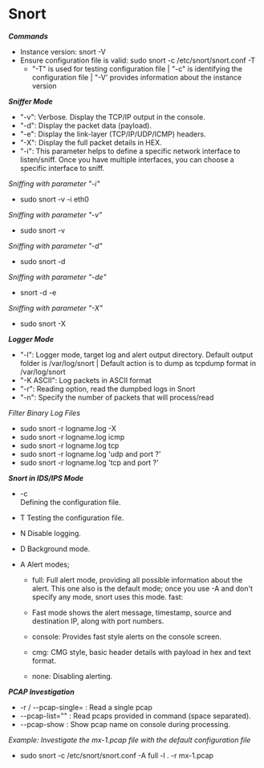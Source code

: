 # Snort

***Commands***
- Instance version: snort -V
- Ensure configuration file is valid: sudo snort -c /etc/snort/snort.conf -T
  - "-T" is used for testing configuration file | "-c" is identifying the configuration file | "-V' provides information about the instance version

***Sniffer Mode***
-  "-v": Verbose. Display the TCP/IP output in the console.
- "-d": Display the packet data (payload).
- "-e": Display the link-layer (TCP/IP/UDP/ICMP) headers. 
- "-X":	Display the full packet details in HEX.
- "-i":	This parameter helps to define a specific network interface to listen/sniff. Once you have multiple interfaces, you can choose a specific interface to sniff.  

*Sniffing with parameter "-i"*
- sudo snort -v -i eth0

*Sniffing with parameter "-v"*
- sudo snort -v

*Sniffing with parameter "-d"*
- sudo snort -d

*Sniffing with parameter "-de"*
- snort -d -e

*Sniffing with parameter "-X"*
- sudo snort -X

***Logger Mode***
- "-l": Logger mode, target log and alert output directory. Default output folder is /var/log/snort | Default action is to dump as tcpdump format in /var/log/snort
- "-K ASCII": Log packets in ASCII format
- "-r": Reading option, read the dumpbed logs in Snort
- "-n": Specify the number of packets that will process/read

*Filter Binary Log Files*
- sudo snort -r logname.log -X
- sudo snort -r logname.log icmp
- sudo snort -r logname.log tcp
- sudo snort -r logname.log 'udp and port ?'
- sudo snort -r logname.log 'tcp and port ?'

***Snort in IDS/IPS Mode***
- -c	
Defining the configuration file.

- T	Testing the configuration file.
- N	Disable logging.
- D	Background mode.
- A	Alert modes;

  - full: Full alert mode, providing all possible information about the alert. This one also is the default mode; once you use -A and don't specify any mode, snort uses this mode.
fast:
  - Fast mode shows the alert message, timestamp, source and destination IP, along with port numbers.

  - console: Provides fast style alerts on the console screen.

  - cmg: CMG style, basic header details with payload in hex and text format.

  - none: Disabling alerting.
 
***PCAP Investigation***
- -r / --pcap-single= :	Read a single pcap
- --pcap-list="" :	Read pcaps provided in command (space separated).
- --pcap-show	: Show pcap name on console during processing.

*Example: Investigate the mx-1.pcap file with the default configuration file*
- sudo snort -c /etc/snort/snort.conf -A full -l . -r mx-1.pcap


